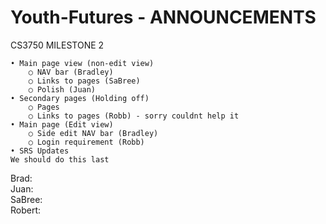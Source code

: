 # Youth-Futures - ANNOUNCEMENTS

CS3750 MILESTONE 2

	• Main page view (non-edit view)
		○ NAV bar (Bradley)
		○ Links to pages (SaBree)
		○ Polish (Juan)
	• Secondary pages (Holding off)
		○ Pages 
		○ Links to pages (Robb) - sorry couldnt help it
	• Main page (Edit view)
		○ Side edit NAV bar (Bradley)
		○ Login requirement (Robb)
	• SRS Updates 
    We should do this last

Brad:
<br/>
Juan:
<br/>
SaBree:
<br/>
Robert:
